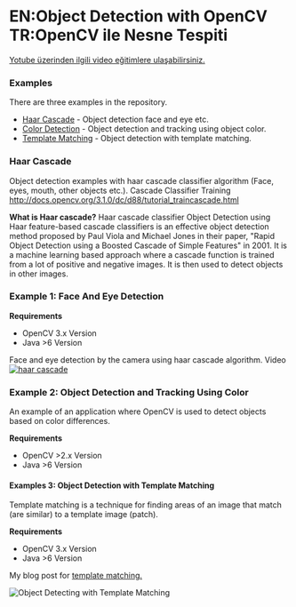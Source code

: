# EN:Object Detection with OpenCV  TR:OpenCV ile Nesne Tespiti

[Yotube üzerinden ilgili video eğitimlere ulaşabilirsiniz.](https://www.youtube.com/watch?v=MhZtXgXtzNs&index=14&list=PLt-aCjPZOlWnAaWRVdH7X-L5eRfqHanW3)
### Examples
There are three examples in the repository.

* [Haar Cascade] -  Object detection face and eye etc.
* [Color Detection] - Object detection and tracking using object color.
* [Template Matching] - Object detection with template matching.

### Haar Cascade

 Object detection examples with haar cascade classifier algorithm (Face, eyes, mouth, other objects etc.). Cascade Classifier Training http://docs.opencv.org/3.1.0/dc/d88/tutorial_traincascade.html
 
**What is Haar cascade?**
Haar cascade classifier 
Object Detection using Haar feature-based cascade classifiers is an effective object detection method proposed by Paul Viola and Michael Jones in their paper, "Rapid Object Detection using a Boosted Cascade of Simple Features" in 2001. It is a machine learning based approach where a cascade function is trained from a lot of positive and negative images. It is then used to detect objects in other images.


### Example 1: Face And Eye Detection
**Requirements**
* OpenCV 3.x Version
* Java >6 Version


Face and eye detection by the camera using haar cascade algorithm.
Video
[![haar cascade](http://image.prntscr.com/image/f452577fac91459595baaacddb3cf924.png)](https://youtu.be/cDUNpBmymXw "Face and Eye Detection using OpenCV with Java - Real Time Camera ")



### Example 2: Object Detection and Tracking Using Color

An example of an application where OpenCV is used to detect objects based on color differences.

**Requirements**
* OpenCV  >2.x Version
* Java >6 Version


#### Examples 3: Object Detection with Template Matching
Template matching is a technique for finding areas of an image that match (are similar) to a template image (patch).

**Requirements**
* OpenCV 3.x Version
* Java >6 Version


My blog post for [template matching.](http://mesutpiskin.com/blog/opencv-template-matching-ile-nesne-tespiti.html)

![Object Detecting with Template Matching](http://i.stack.imgur.com/JIoQ8.jpg)

   [Haar Cascade]: <#>
   [Color Detection]:  <#>
   [Template Matching]: <#>
